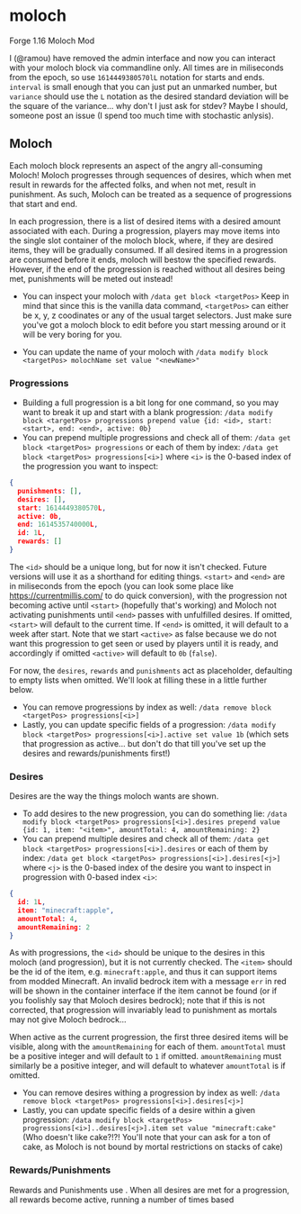 # moloch
Forge 1.16 Moloch Mod

I (@ramou) have removed the admin interface and now you can interact with your moloch block via commandline only. All times are in miliseconds from the epoch, so use `1614449380570lL` notation for starts and ends. `interval` is small enough that you can just put an unmarked number, but `variance` should use the `L` notation as the desired standard deviation will be the square of the variance... why don't I just ask for stdev? Maybe I should, someone post an issue (I spend too much time with stochastic anlysis).

## Moloch
Each moloch block represents an aspect of the angry all-consuming Moloch! Moloch progresses through sequences of desires, which when met result in rewards for the affected folks, and when not met, result in punishment. As such, Moloch can be treated as a sequence of progressions that start and end.

In each progression, there is a list of desired items with a desired amount associated with each. During a progression, players may move items into the single slot container of the moloch block, where, if they are desired items, they will be gradually consumed. If all desired items in a progression are consumed before it ends, moloch will bestow the specified rewards. However, if the end of the progression is reached without all desires being met, punishments will be meted out instead!

 * You can inspect your moloch with `/data get block <targetPos>`
Keep in mind that since this is the vanilla data command, `<targetPos>` can either be x, y, z coodinates or any of the usual target selectors. Just make sure you've got a moloch block to edit before you start messing around or it will be very boring for you.

 * You can update the name of your moloch with `/data modify block <targetPos> molochName set value "<newName>"`

### Progressions
 * Building a full progression is a bit long for one command, so you may want to break it up and start with a blank progression: 
 `/data modify block <targetPos> progressions prepend value {id: <id>, start: <start>, end: <end>, active: 0b}`
 * You can prepend multiple progressions and check all of them:
 `/data get block <targetPos> progressions` or each of them by index:
 `/data get block <targetPos> progressions[<i>]` where `<i>` is the 0-based index of the progression you want to inspect:
```json
{
  punishments: [], 
  desires: [], 
  start: 1614449380570L, 
  active: 0b, 
  end: 1614535740000L, 
  id: 1L, 
  rewards: []
}
```
 The `<id>` should be a unique long, but for now it isn't checked. Future versions will use it as a shorthand for editing things. `<start>` and `<end>` are in miliseconds from the epoch (you can look some place like https://currentmillis.com/ to do quick conversion), with the progression not becoming active until `<start>` (hopefully that's working) and Moloch not activating punishments until `<end>` passes with unfulfilled desires. If omitted, `<start>` will default to the current time. If `<end>` is omitted, it will default to a week after start. Note that we start `<active>` as false because we do not want this progression to get seen or used by players until it is ready, and accordingly if omitted `<active>` will default to `0b` (`false`). 
 
For now, the `desires`, `rewards` and `punishments` act as placeholder, defaulting to empty lists when omitted. We'll look at filling these in a little further below.

 * You can remove progressions by index as well:
 `/data remove block <targetPos> progressions[<i>]`
 * Lastly, you can update specific fields of a progression:
 `/data modify block <targetPos> progressions[<i>].active set value 1b` (which sets that progression as active... but don't do that till you've set up the desires and rewards/punishments first!)

### Desires
Desires are the way the things moloch wants are shown.
 * To add desires to the new progression, you can do something lie:
`/data modify block <targetPos> progressions[<i>].desires prepend value {id: 1, item: "<item>", amountTotal: 4, amountRemaining: 2}`
 * You can prepend multiple desires and check all of them:
 `/data get block <targetPos> progressions[<i>].desires` or each of them by index:
 `/data get block <targetPos> progressions[<i>].desires[<j>]` where `<j>` is the 0-based index of the desire you want to inspect in progression with 0-based index `<i>`:
```json
{
  id: 1L, 
  item: "minecraft:apple", 
  amountTotal: 4, 
  amountRemaining: 2
}
```
As with progressions, the `<id>` should be unique to the desires in this moloch (and progression), but it is not currently checked. The `<item>` should be the id of the item, e.g. `minecraft:apple`, and thus it can support items from modded Minecraft. An invalid bedrock item with a message `err` in red will be shown in the container interface if the item cannot be found (or if you foolishly say that Moloch desires bedrock); note that if this is not corrected, that progression will invariably lead to punishment as mortals may not give Moloch bedrock... 

When active as the current progression, the first three desired items will be visible, along with the `amountRemaining` for each of them. `amountTotal` must be a positive integer and will default to `1` if omitted. `amountRemaining` must similarly be a positive integer, and will default to whatever `amountTotal` is if omitted.

 * You can remove desires withing a progression by index as well:
 `/data remove block <targetPos> progressions[<i>].desires[<j>]`
 * Lastly, you can update specific fields of a desire within a given progression:
 `/data modify block <targetPos> progressions[<i>]..desires[<j>].item set value "minecraft:cake"` (Who doesn't like cake?!?! You'll note that your can ask for a ton of cake, as Moloch is not bound by mortal restrictions on stacks of cake)

### Rewards/Punishments
Rewards and Punishments use <actions>. When all desires are met for a progression, all rewards become active, running a number of times based

